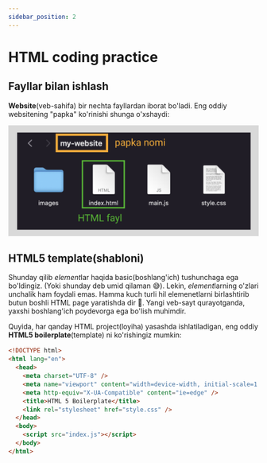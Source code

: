 ```yaml
---
sidebar_position: 2
---
```


# HTML coding practice

## Fayllar bilan ishlash

**Website**(veb-sahifa) bir nechta fayllardan iborat bo'ladi. Eng oddiy websitening "papka" ko'rinishi shunga o'xshaydi:

![basic website folder structure](./img/simple-website-folder.png)

## HTML5 template(shabloni)

Shunday qilib *element*lar haqida basic(boshlang'ich) tushunchaga ega bo'ldingiz. (Yoki shunday deb umid qilaman 😅). Lekin, *element*larning o'zlari unchalik ham foydali emas. Hamma kuch turli hil elemenetlarni birlashtirib butun boshli HTML page yaratishda dir 💪.
Yangi veb-sayt qurayotganda, yaxshi boshlang'ich poydevorga ega bo'lish muhimdir.

Quyida, har qanday HTML project(loyiha) yasashda ishlatiladigan, eng oddiy **HTML5 boilerplate**(template) ni ko'rishingiz mumkin:

```html title="index.html"
<!DOCTYPE html>
<html lang="en">
  <head>
    <meta charset="UTF-8" />
    <meta name="viewport" content="width=device-width, initial-scale=1.0" />
    <meta http-equiv="X-UA-Compatible" content="ie=edge" />
    <title>HTML 5 Boilerplate</title>
    <link rel="stylesheet" href="style.css" />
  </head>
  <body>
    <script src="index.js"></script>
  </body>
</html>
```
